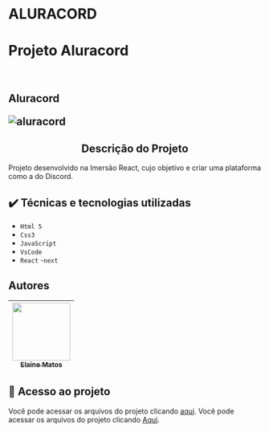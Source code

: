 # ALURACORD
<h1 aling="center">Projeto Aluracord</h1></br>
<h2 aling="center">Aluracord</h></br>


![aluracord](https://user-images.githubusercontent.com/49289106/151301410-8f1077fb-7714-47af-80e1-7363d37d0fe5.jpg)

<h2 align="center"> Descrição do Projeto </h2>
<p>Projeto desenvolvido na Imersão React, cujo objetivo e criar uma plataforma como a do Discord.
</p>

## ✔️ Técnicas e tecnologias utilizadas
- ``Html 5``
- ``Css3``
- ``JavaScript``
- ``VsCode``
- ``React``
-``next``

## Autores

| [<img src="https://avatars.githubusercontent.com/u/49289106?v=4" width=115><br><sub>Elaine Matos</sub>](https://github.com/elainematos) |  
| :---: | 

## 📁 Acesso ao projeto
Você pode acessar os arquivos do projeto clicando [aqui](https:/).
Você pode acessar os arquivos do projeto clicando [Aqui]( https://).
